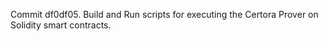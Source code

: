 Commit df0df05.                    Build and Run scripts for executing the Certora Prover on Solidity smart contracts.